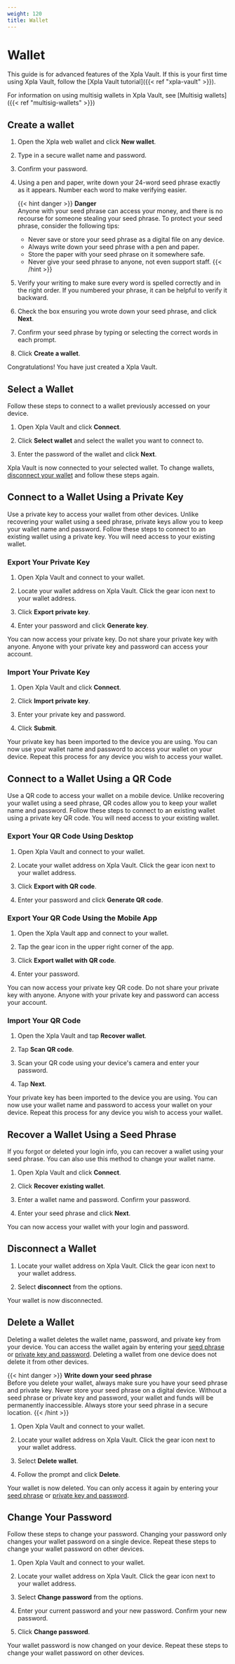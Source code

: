 ```yaml
---
weight: 120
title: Wallet
---
```


# Wallet

This guide is for advanced features of the Xpla Vault. If this is your first time using Xpla Vault, follow the [Xpla Vault tutorial]({{< ref "xpla-vault" >}}).

For information on using multisig wallets in Xpla Vault, see [Multisig wallets]({{< ref "multisig-wallets" >}})

## Create a wallet

1. Open the Xpla web wallet and click **New wallet**.

1. Type in a secure wallet name and password.

1. Confirm your password.

1. Using a pen and paper, write down your 24-word seed phrase exactly as it appears. Number each word to make verifying easier.

   {{< hint danger >}}
   **Danger**  
   Anyone with your seed phrase can access your money, and there is no recourse for someone stealing your seed phrase. To protect your seed phrase, consider the following tips:
   - Never save or store your seed phrase as a digital file on any device.
   - Always write down your seed phrase with a pen and paper.
   - Store the paper with your seed phrase on it somewhere safe.
   - Never give your seed phrase to anyone, not even support staff.
   {{< /hint >}}

1. Verify your writing to make sure every word is spelled correctly and in the right order. If you numbered your phrase, it can be helpful to verify it backward.

1. Check the box ensuring you wrote down your seed phrase, and click **Next**.

1. Confirm your seed phrase by typing or selecting the correct words in each prompt.

1. Click **Create a wallet**.

Congratulations! You have just created a Xpla Vault.

## Select a Wallet

Follow these steps to connect to a wallet previously accessed on your device.

1. Open Xpla Vault and click **Connect**.

1. Click **Select wallet** and select the wallet you want to connect to.

1. Enter the password of the wallet and click **Next**.

Xpla Vault is now connected to your selected wallet. To change wallets, [disconnect your wallet](#disconnect-a-wallet) and follow these steps again.

## Connect to a Wallet Using a Private Key

Use a private key to access your wallet from other devices. Unlike recovering your wallet using a seed phrase, private keys allow you to keep your wallet name and password. Follow these steps to connect to an existing wallet using a private key. You will need access to your existing wallet.

### Export Your Private Key

1. Open Xpla Vault and connect to your wallet.

1. Locate your wallet address on Xpla Vault. Click the gear icon next to your wallet address.

1. Click **Export private key**.

1. Enter your password and click **Generate key**.

You can now access your private key. Do not share your private key with anyone. Anyone with your private key and password can access your account.

### Import Your Private Key

1. Open Xpla Vault and click **Connect**.

1. Click **Import private key**.

1. Enter your private key and password.

1. Click **Submit**.

Your private key has been imported to the device you are using. You can now use your wallet name and password to access your wallet on your device. Repeat this process for any device you wish to access your wallet.

## Connect to a Wallet Using a QR Code

Use a QR code to access your wallet on a mobile device. Unlike recovering your wallet using a seed phrase, QR codes allow you to keep your wallet name and password. Follow these steps to connect to an existing wallet using a private key QR code. You will need access to your existing wallet.

### Export Your QR Code Using Desktop

1. Open Xpla Vault and connect to your wallet.

1. Locate your wallet address on Xpla Vault. Click the gear icon next to your wallet address.

1. Click **Export with QR code**.

1. Enter your password and click **Generate QR code**.

### Export Your QR Code Using the Mobile App

1. Open the Xpla Vault app and connect to your wallet.

1. Tap the gear icon in the upper right corner of the app.

1. Click **Export wallet with QR code**.

1. Enter your password.

You can now access your private key QR code. Do not share your private key with anyone. Anyone with your private key and password can access your account.

### Import Your QR Code

1. Open the Xpla Vault and tap **Recover wallet**.

1. Tap **Scan QR code**.

1. Scan your QR code using your device's camera and enter your password.

1. Tap **Next**.

Your private key has been imported to the device you are using. You can now use your wallet name and password to access your wallet on your device. Repeat this process for any device you wish to access your wallet.

## Recover a Wallet Using a Seed Phrase

If you forgot or deleted your login info, you can recover a wallet using your seed phrase. You can also use this method to change your wallet name.

1. Open Xpla Vault and click **Connect**.

1. Click **Recover existing wallet**.

1. Enter a wallet name and password. Confirm your password.

1. Enter your seed phrase and click **Next**.

You can now access your wallet with your login and password.

## Disconnect a Wallet

1. Locate your wallet address on Xpla Vault. Click the gear icon next to your wallet address.

1. Select **disconnect** from the options.

Your wallet is now disconnected.

## Delete a Wallet

Deleting a wallet deletes the wallet name, password, and private key from your device. You can access the wallet again by entering your [seed phrase](#recover-a-wallet-using-a-seed-phrase) or [private key and password](#connect-to-a-wallet-using-a-private-key). Deleting a wallet from one device does not delete it from other devices.

{{< hint danger >}}
**Write down your seed phrase**  
Before you delete your wallet, always make sure you have your seed phrase and private key. Never store your seed phrase on a digital device. Without a seed phrase or private key and password, your wallet and funds will be permanently inaccessible. Always store your seed phrase in a secure location.
{{< /hint >}}

1. Open Xpla Vault and connect to your wallet.

1. Locate your wallet address on Xpla Vault. Click the gear icon next to your wallet address.

1. Select **Delete wallet**.

1. Follow the prompt and click **Delete**.

Your wallet is now deleted. You can only access it again by entering your [seed phrase](#recover-a-wallet-using-a-seed-phrase) or [private key and password](#connect-to-a-wallet-using-a-private-key).

## Change Your Password

Follow these steps to change your password. Changing your password only changes your wallet password on a single device. Repeat these steps to change your wallet password on other devices.

1. Open Xpla Vault and connect to your wallet.

1. Locate your wallet address on Xpla Vault. Click the gear icon next to your wallet address.

1. Select **Change password** from the options.

1. Enter your current password and your new password. Confirm your new password.

1. Click **Change password**.

Your wallet password is now changed on your device. Repeat these steps to change your wallet password on other devices.
